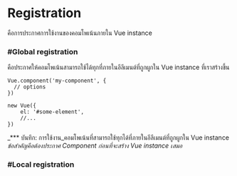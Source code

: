 # Registration

คือการประกาศการใช้งานของคอมโพเน้นภายใน Vue instance

### \#Global registration

คือประกาศให้คอมโพเน้นสามารถใช้ได้ทุกที่ภายในอีลีเมนต์ที่ถูกผูกใน Vue instance ที่เราสร้างขึ้น

```
Vue.component('my-component', {
  // options
})
```

```
new Vue({
    el: '#some-element',
    //...
})
```

_\*\*\* บันทึก:  การใช้งาน_คอมโพเน้นที่สามารถใช้ทุกได้ที่ภายในอีลีเมนต์ที่ถูกผูกใน Vue instance _ข้อสำคัญคือต้องประกาศ Component ก่อนที่จะสร้าง Vue instance เสมอ_

### \#Local registration





